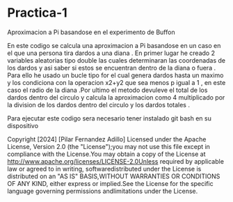 # Practica-1
Aproximacion a Pi basandose en el experimento de Buffon


En este codigo se calcula una aproximacion a  Pi basandose en un caso en el que una persona tira dardos a una diana . En primer lugar he creado 2 variables aleatorias tipo double las cuales determinaran las coordenadas de los dardos y asi saber si estos se encuentran dentro de la diana o fuera . Para ello he usado un bucle tipo for el cual genera dardos hasta un maximo y los condiciona con la operacion x2+y2 que sea menos p igual a 1 , en este caso el radio de la diana .Por ultimo el metodo devuleve el total de los dardos dentro del circulo y calcula la aproximacion como 4 multiplicado por la division de los dardos dentro del circulo y los dardos totales .


Para ejecutar este codigo sera necesario tener instalado git bash en su dispositivo 


Copyright [2024] [Pilar Fernandez Adillo] Licensed under the Apache License, Version 2.0 (the "License");you may not use this file except in compliance with the License.You may obtain a copy of the License at http://www.apache.org/licenses/LICENSE-2.0Unless required by applicable law or agreed to in writing, softwaredistributed under the License is distributed on an "AS IS" BASIS,WITHOUT WARRANTIES OR CONDITIONS OF ANY KIND, either express or implied.See the License for the specific language governing permissions andlimitations under the License.
